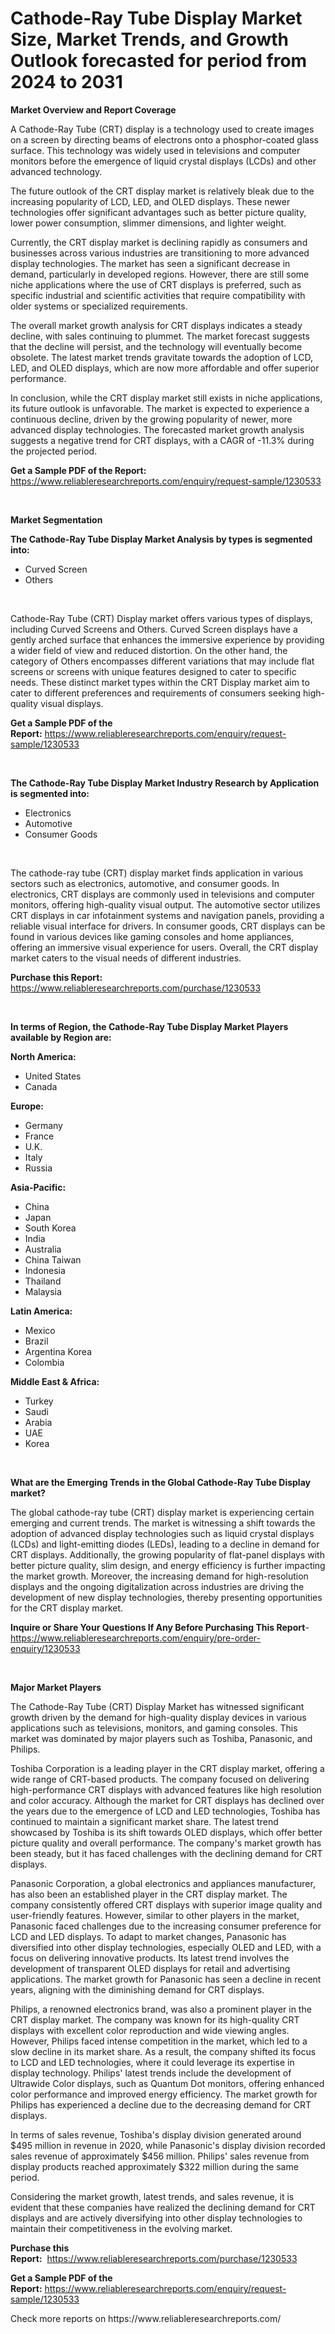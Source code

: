 <p><h1>Cathode-Ray Tube Display Market Size, Market Trends, and Growth Outlook forecasted for period from 2024 to 2031</h1></p><p><strong>Market Overview and Report Coverage</strong></p>
<p><p>A Cathode-Ray Tube (CRT) display is a technology used to create images on a screen by directing beams of electrons onto a phosphor-coated glass surface. This technology was widely used in televisions and computer monitors before the emergence of liquid crystal displays (LCDs) and other advanced technology.</p><p>The future outlook of the CRT display market is relatively bleak due to the increasing popularity of LCD, LED, and OLED displays. These newer technologies offer significant advantages such as better picture quality, lower power consumption, slimmer dimensions, and lighter weight.</p><p>Currently, the CRT display market is declining rapidly as consumers and businesses across various industries are transitioning to more advanced display technologies. The market has seen a significant decrease in demand, particularly in developed regions. However, there are still some niche applications where the use of CRT displays is preferred, such as specific industrial and scientific activities that require compatibility with older systems or specialized requirements.</p><p>The overall market growth analysis for CRT displays indicates a steady decline, with sales continuing to plummet. The market forecast suggests that the decline will persist, and the technology will eventually become obsolete. The latest market trends gravitate towards the adoption of LCD, LED, and OLED displays, which are now more affordable and offer superior performance.</p><p>In conclusion, while the CRT display market still exists in niche applications, its future outlook is unfavorable. The market is expected to experience a continuous decline, driven by the growing popularity of newer, more advanced display technologies. The forecasted market growth analysis suggests a negative trend for CRT displays, with a CAGR of -11.3% during the projected period.</p></p>
<p><strong>Get a Sample PDF of the Report:</strong> <a href="https://www.reliableresearchreports.com/enquiry/request-sample/1230533">https://www.reliableresearchreports.com/enquiry/request-sample/1230533</a></p>
<p>&nbsp;</p>
<p><strong>Market Segmentation</strong></p>
<p><strong>The Cathode-Ray Tube Display Market Analysis by types is segmented into:</strong></p>
<p><ul><li>Curved Screen</li><li>Others</li></ul></p>
<p>&nbsp;</p>
<p><p>Cathode-Ray Tube (CRT) Display market offers various types of displays, including Curved Screens and Others. Curved Screen displays have a gently arched surface that enhances the immersive experience by providing a wider field of view and reduced distortion. On the other hand, the category of Others encompasses different variations that may include flat screens or screens with unique features designed to cater to specific needs. These distinct market types within the CRT Display market aim to cater to different preferences and requirements of consumers seeking high-quality visual displays.</p></p>
<p><strong>Get a Sample PDF of the Report:</strong>&nbsp;<a href="https://www.reliableresearchreports.com/enquiry/request-sample/1230533">https://www.reliableresearchreports.com/enquiry/request-sample/1230533</a></p>
<p>&nbsp;</p>
<p><strong>The Cathode-Ray Tube Display Market Industry Research by Application is segmented into:</strong></p>
<p><ul><li>Electronics</li><li>Automotive</li><li>Consumer Goods</li></ul></p>
<p>&nbsp;</p>
<p><p>The cathode-ray tube (CRT) display market finds application in various sectors such as electronics, automotive, and consumer goods. In electronics, CRT displays are commonly used in televisions and computer monitors, offering high-quality visual output. The automotive sector utilizes CRT displays in car infotainment systems and navigation panels, providing a reliable visual interface for drivers. In consumer goods, CRT displays can be found in various devices like gaming consoles and home appliances, offering an immersive visual experience for users. Overall, the CRT display market caters to the visual needs of different industries.</p></p>
<p><strong>Purchase this Report:</strong>&nbsp; <a href="https://www.reliableresearchreports.com/purchase/1230533">https://www.reliableresearchreports.com/purchase/1230533</a></p>
<p>&nbsp;</p>
<p><strong>In terms of Region, the Cathode-Ray Tube Display Market Players available by Region are:</strong></p>
<p>
    <p> <strong> North America: </strong>
        <ul>
            <li>United States</li>
            <li>Canada</li>
        </ul>
        </p> 
    <p> <strong> Europe: </strong>
        <ul>
            <li>Germany</li>
            <li>France</li>
            <li>U.K.</li>
            <li>Italy</li>
            <li>Russia</li>
        </ul>
        </p> 
    <p> <strong> Asia-Pacific: </strong>
        <ul>
            <li>China</li>
            <li>Japan</li>
            <li>South Korea</li>
            <li>India</li>
            <li>Australia</li>
            <li>China Taiwan</li>
            <li>Indonesia</li>
            <li>Thailand</li>
            <li>Malaysia</li>
        </ul>
        </p> 
    <p> <strong> Latin America: </strong>
        <ul>
            <li>Mexico</li>
            <li>Brazil</li>
            <li>Argentina Korea</li>
            <li>Colombia</li>
        </ul>
        </p> 
    <p> <strong> Middle East & Africa: </strong>
        <ul>
            <li>Turkey</li>
            <li>Saudi</li>
            <li>Arabia</li>
            <li>UAE</li>
            <li>Korea</li>
        </ul>
    </p>
    </p>
<p>&nbsp;</p>
<p><strong>What are the Emerging Trends in the Global Cathode-Ray Tube Display market?</strong></p>
<p><p>The global cathode-ray tube (CRT) display market is experiencing certain emerging and current trends. The market is witnessing a shift towards the adoption of advanced display technologies such as liquid crystal displays (LCDs) and light-emitting diodes (LEDs), leading to a decline in demand for CRT displays. Additionally, the growing popularity of flat-panel displays with better picture quality, slim design, and energy efficiency is further impacting the market growth. Moreover, the increasing demand for high-resolution displays and the ongoing digitalization across industries are driving the development of new display technologies, thereby presenting opportunities for the CRT display market.</p></p>
<p><strong>Inquire or Share Your Questions If Any Before Purchasing This Report</strong>- <a href="https://www.reliableresearchreports.com/enquiry/pre-order-enquiry/1230533">https://www.reliableresearchreports.com/enquiry/pre-order-enquiry/1230533</a></p>
<p>&nbsp;</p>
<p><strong>Major Market Players</strong></p>
<p><p>The Cathode-Ray Tube (CRT) Display Market has witnessed significant growth driven by the demand for high-quality display devices in various applications such as televisions, monitors, and gaming consoles. This market was dominated by major players such as Toshiba, Panasonic, and Philips.</p><p>Toshiba Corporation is a leading player in the CRT display market, offering a wide range of CRT-based products. The company focused on delivering high-performance CRT displays with advanced features like high resolution and color accuracy. Although the market for CRT displays has declined over the years due to the emergence of LCD and LED technologies, Toshiba has continued to maintain a significant market share. The latest trend showcased by Toshiba is its shift towards OLED displays, which offer better picture quality and overall performance. The company's market growth has been steady, but it has faced challenges with the declining demand for CRT displays.</p><p>Panasonic Corporation, a global electronics and appliances manufacturer, has also been an established player in the CRT display market. The company consistently offered CRT displays with superior image quality and user-friendly features. However, similar to other players in the market, Panasonic faced challenges due to the increasing consumer preference for LCD and LED displays. To adapt to market changes, Panasonic has diversified into other display technologies, especially OLED and LED, with a focus on delivering innovative products. Its latest trend involves the development of transparent OLED displays for retail and advertising applications. The market growth for Panasonic has seen a decline in recent years, aligning with the diminishing demand for CRT displays.</p><p>Philips, a renowned electronics brand, was also a prominent player in the CRT display market. The company was known for its high-quality CRT displays with excellent color reproduction and wide viewing angles. However, Philips faced intense competition in the market, which led to a slow decline in its market share. As a result, the company shifted its focus to LCD and LED technologies, where it could leverage its expertise in display technology. Philips' latest trends include the development of Ultrawide Color displays, such as Quantum Dot monitors, offering enhanced color performance and improved energy efficiency. The market growth for Philips has experienced a decline due to the decreasing demand for CRT displays.</p><p>In terms of sales revenue, Toshiba's display division generated around $495 million in revenue in 2020, while Panasonic's display division recorded sales revenue of approximately $456 million. Philips' sales revenue from display products reached approximately $322 million during the same period.</p><p>Considering the market growth, latest trends, and sales revenue, it is evident that these companies have realized the declining demand for CRT displays and are actively diversifying into other display technologies to maintain their competitiveness in the evolving market.</p></p>
<p><strong>Purchase this Report:</strong>&nbsp;&nbsp;<a href="https://www.reliableresearchreports.com/purchase/1230533">https://www.reliableresearchreports.com/purchase/1230533</a></p>
<p></p>
<p><strong>Get a Sample PDF of the Report:</strong>&nbsp;<a href="https://www.reliableresearchreports.com/enquiry/request-sample/1230533">https://www.reliableresearchreports.com/enquiry/request-sample/1230533</a></p>
<p>Check more reports on https://www.reliableresearchreports.com/</p>